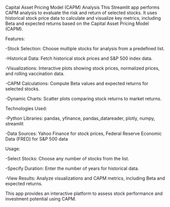 Capital Asset Pricing Model (CAPM) Analysis
This Streamlit app performs CAPM analysis to evaluate the risk and return of selected stocks. It uses historical stock price data to calculate and visualize key metrics, including Beta and expected returns based on the Capital Asset Pricing Model (CAPM).

Features:

-Stock Selection: Choose multiple stocks for analysis from a predefined list.

-Historical Data: Fetch historical stock prices and S&P 500 index data.

-Visualizations: Interactive plots showing stock prices, normalized prices, and rolling vaccination data.

-CAPM Calculations: Compute Beta values and expected returns for selected stocks.

-Dynamic Charts: Scatter plots comparing stock returns to market returns.

Technologies Used:

-Python Libraries: pandas, yfinance, pandas_datareader, plotly, numpy, streamlit

-Data Sources: Yahoo Finance for stock prices, Federal Reserve Economic Data (FRED) for S&P 500 data

Usage:

-Select Stocks: Choose any number of stocks from the list.

-Specify Duration: Enter the number of years for historical data.

-View Results: Analyze visualizations and CAPM metrics, including Beta and expected returns.

This app provides an interactive platform to assess stock performance and investment potential using CAPM.
